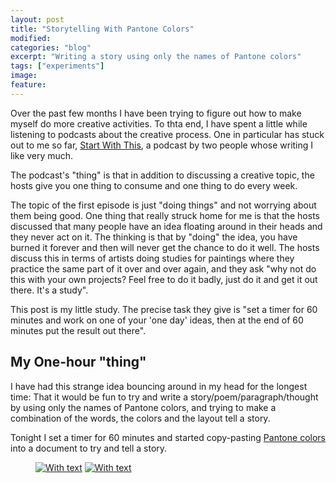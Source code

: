 ```yaml
---
layout: post
title: "Storytelling With Pantone Colors"
modified:
categories: "blog"
excerpt: "Writing a story using only the names of Pantone colors"
tags: ["experiments"]
image:
feature:
---
```


Over the past few months I have been trying to figure out how to make myself do more creative activities.  To thta end, I have spent a little while listening to podcasts about the creative process.  One in particular has stuck out to me so far, [Start With This](https://www.nightvalepresents.com/startwiththis), a podcast by two people whose writing I like very much.

The podcast's "thing" is that in addition to discussing a creative topic, the hosts give you one thing to consume and one thing to do every week.

The topic of the first episode is just "doing things" and not worrying about them being good.  One thing that really struck home for me is that the hosts discussed that many people have an idea floating around in their heads and they never act on it.  The thinking is that by "doing" the idea, you have burned it forever and then will never get the chance to do it well.  The hosts discuss this in terms of artists doing studies for paintings where they practice the same part of it over and over again, and they ask "why not do this with your own projects?  Feel free to do it badly, just do it and get it out there.  It's a study".

This post is my little study.  The precise task they give is "set a timer for 60 minutes and work on one of your 'one day' ideas, then at the end of 60 minutes put the result out there".

## My One-hour "thing"

I have had this strange idea bouncing around in my head for the longest time:  That it would be fun to try and write a story/poem/paragraph/thought by using only the names of Pantone colors, and trying to make a combination of the words, the colors and the layout tell a story.

Tonight I set a timer for 60 minutes and started copy-pasting [Pantone colors](https://www.novact.info/id40.html) into a document to try and tell a story.

<figure class="half">
  <a href="{{ site.url }}/images/one_hour/with_text.png"><img src="{{ site.url }}/images/one_hour/with_text.png" alt="With text"></a>
  <a href="{{ site.url }}/images/one_hour/without_text.png"><img src="{{ site.url }}/images/one_hour/without_text.png" alt="With text"></a>
</figure>

